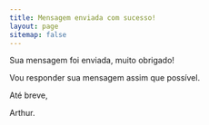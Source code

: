 ```yaml
---
title: Mensagem enviada com sucesso!
layout: page
sitemap: false
---
```


Sua mensagem foi enviada, muito obrigado!

Vou responder sua mensagem assim que possível.

Até breve,

Arthur.
